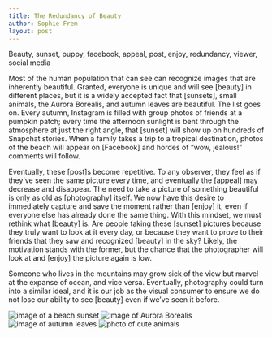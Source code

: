 ```yaml
---
title: The Redundancy of Beauty
author: Sophie Frem
layout: post
---
```


Beauty, sunset, puppy, facebook, appeal, post, enjoy, redundancy, viewer, social media

Most of the human population that can see can recognize images that are inherently beautiful. Granted, everyone is unique and will see [beauty] in different places, but it is a widely accepted fact that [sunsets], small animals, the Aurora Borealis, and autumn leaves are beautiful. The list goes on. Every autumn, Instagram is filled with group photos of friends at a pumpkin patch; every time the afternoon sunlight is bent through the atmosphere at just the right angle, that [sunset] will show up on hundreds of Snapchat stories. When a family takes a trip to a tropical destination, photos of the beach will appear on [Facebook] and hordes of “wow, jealous!” comments will follow.

Eventually, these [post]s become repetitive. To any observer, they feel as if they’ve seen the same picture every time, and eventually the [appeal] may decrease and disappear. The need to take a picture of something beautiful is only as old as [photography] itself. We now have this desire to immediately capture and save the moment rather than [enjoy] it, even if everyone else has already done the same thing. With this mindset, we must rethink what [beauty] is. Are people taking these [sunset] pictures because they truly want to look at it every day, or because they want to prove to their friends that they saw and recognized [beauty] in the sky? Likely, the motivation stands with the former, but the chance that the photographer will look at and [enjoy] the picture again is low.

Someone who lives in the mountains may grow sick of the view but marvel at the expanse of ocean, and vice versa. Eventually, photography could turn into a similar ideal, and it is our job as the visual consumer to ensure we do not lose our ability to see [beauty] even if we’ve seen it before.

![image of  a beach sunset](beauty1.jpg)
![image of Aurora Borealis](beauty2.jpg)
![image of autumn leaves](beauty3.jpg)
![photo of cute animals](beauty4.jpg)
